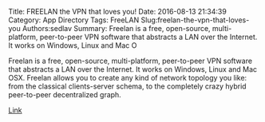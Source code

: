 Title: FREELAN the VPN that loves you!
Date: 2016-08-13 21:34:39
Category: App Directory
Tags: FreeLAN
Slug:freelan-the-vpn-that-loves-you
Authors:sedlav
Summary: Freelan is a free, open-source, multi-platform, peer-to-peer VPN software that abstracts a LAN over the Internet. It works on Windows, Linux and Mac O

Freelan is a free, open-source, multi-platform, peer-to-peer VPN software that abstracts a LAN over the Internet. It works on Windows, Linux and Mac OSX.
Freelan allows you to create any kind of network topology you like: from the classical clients-server schema, to the completely crazy hybrid peer-to-peer decentralized graph.

[Link](https://www.freelan.org/)
